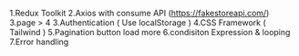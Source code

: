 1.Redux Toolkit
2.Axios with consume API (https://fakestoreapi.com/)
3.page > 4
3.Authentication ( Use localStorage )
4.CSS Framework ( Tailwind )
5.Pagination button load more
6.condisiton Expression & looping
7.Error handling



